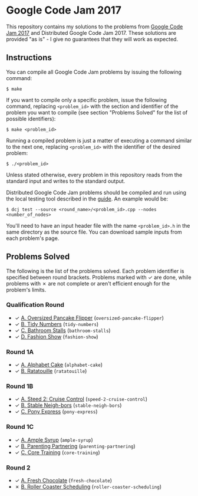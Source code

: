 # Google Code Jam 2017

This repository contains my solutions to the problems from [Google Code Jam 2017][1] and Distributed Google Code Jam 2017. These solutions are provided "as is" - I give no guarantees that they will work as expected.

## Instructions

You can compile all Google Code Jam problems by issuing the following command:

    $ make

If you want to compile only a specific problem, issue the following command, replacing `<problem_id>` with the section and identifier of the problem you want to compile (see section "Problems Solved" for the list of possible identifiers):

    $ make <problem_id>

Running a compiled problem is just a matter of executing a command similar to the next one, replacing `<problem_id>` with the identifier of the desired problem:

    $ ./<problem_id>

Unless stated otherwise, every problem in this repository reads from the standard input and writes to the standard output.

Distributed Google Code Jam problems should be compiled and run using the local testing tool described in the [guide][2]. An example would be:

    $ dcj test --source <round_name>/<problem_id>.cpp --nodes <number_of_nodes>

You'll need to have an input header file with the name `<problem_id>.h` in the same directory as the source file. You can download sample inputs from each problem's page.

## Problems Solved

The following is the list of the problems solved. Each problem identifier is specified between round brackets. Problems marked with ✓ are done, while problems with ✗ are not complete or aren't efficient enough for the problem's limits.

### Qualification Round

* ✓ [A. Oversized Pancake Flipper][qual1] (`oversized-pancake-flipper`)
* ✓ [B. Tidy Numbers][qual2] (`tidy-numbers`)
* ✓ [C. Bathroom Stalls][qual3] (`bathroom-stalls`)
* ✓ [D. Fashion Show][qual4] (`fashion-show`)

### Round 1A

* ✓ [A. Alphabet Cake][round1a1] (`alphabet-cake`)
* ✓ [B. Ratatouille][round1a2] (`ratatouille`)

### Round 1B

* ✓ [A. Steed 2: Cruise Control][round1b1] (`speed-2-cruise-control`)
* ✓ [B. Stable Neigh-bors][round1b2] (`stable-neigh-bors`)
* ✓ [C. Pony Express][round1b3] (`pony-express`)

### Round 1C

* ✓ [A. Ample Syrup][round1c1] (`ample-syrup`)
* ✓ [B. Parenting Partnering][round1c2] (`parenting-partnering`)
* ✓ [C. Core Training][round1c3] (`core-training`)

### Round 2

* ✓ [A. Fresh Chocolate][round21] (`fresh-chocolate`)
* ✗ [B. Roller Coaster Scheduling][round22] (`roller-coaster-scheduling`)

[1]: https://code.google.com/codejam
[2]: https://code.google.com/codejam/resources/quickstart-guide#dcj
[qual1]: https://code.google.com/codejam/contest/3264486/dashboard#s=p0
[qual2]: https://code.google.com/codejam/contest/3264486/dashboard#s=p1
[qual3]: https://code.google.com/codejam/contest/3264486/dashboard#s=p2
[qual4]: https://code.google.com/codejam/contest/3264486/dashboard#s=p3
[round1a1]: https://code.google.com/codejam/contest/5304486/dashboard#s=p0
[round1a2]: https://code.google.com/codejam/contest/5304486/dashboard#s=p1
[round1b1]: https://code.google.com/codejam/contest/8294486/dashboard#s=p0
[round1b2]: https://code.google.com/codejam/contest/8294486/dashboard#s=p1
[round1b3]: https://code.google.com/codejam/contest/8294486/dashboard#s=p2
[round1c1]: https://code.google.com/codejam/contest/3274486/dashboard#s=p0
[round1c2]: https://code.google.com/codejam/contest/3274486/dashboard#s=p1
[round1c3]: https://code.google.com/codejam/contest/3274486/dashboard#s=p2
[round21]: https://code.google.com/codejam/contest/5314486/dashboard#s=p0
[round22]: https://code.google.com/codejam/contest/5314486/dashboard#s=p1
